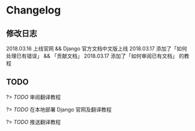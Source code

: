 # Changelog


## 修改日志

2018.03.16 上线官网 && Django 官方文档中文版上线
2018.03.17 添加了「如何处理已有错误」 && 「贡献文档」
2018.03.17 添加了「如何审阅已有文档」 的教程

## TODO

?> _TODO_ 审阅翻译教程

?> _TODO_ 在本地部署 Django 官网及翻译教程

?> _TODO_ 推送翻译教程
